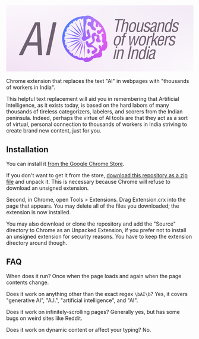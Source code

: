 ![](logo.png)

Chrome extension that replaces the text "AI" in webpages with "thousands of workers in India".

This helpful text replacement will aid you in remembering that Artificial Intelligence, as it exists today, is based on the hard labors of many thousands of tireless categorizers, labelers, and scorers from the Indian peninsula. Indeed, perhaps the virtue of AI tools are that they act as a sort of virtual, personal connection to thousands of workers in India striving to create brand new content, just for you.

## Installation

You can install it [from the Google Chrome Store](https://chromewebstore.google.com/detail/ai-as-thousands-of-worker/ddjeajjchjpimglldgcefhklbdefbnlk).

If you don't want to get it from the store, [download this repository as a zip file](https://github.com/sabslikesobs/ai-to-workers-in-india/archive/refs/heads/master.zip) and unpack it. This is necessary because Chrome will refuse to download an unsigned extension.

Second, in Chrome, open Tools > Extensions. Drag Extension.crx into the page that appears. You may delete all of the files you downloaded; the extension is now installed.

You may also download or clone the repository and add the "Source" directory to Chrome as an Unpacked Extension, if you prefer not to install an unsigned extension for security reasons. You have to keep the extension directory around though.

## FAQ

When does it run? Once when the page loads and again when the page contents change.

Does it work on anything other than the exact regex `\bAI\b`? Yes, it covers "generative AI", "A.I.", "artificial intelligence", and "AI".

Does it work on infinitely-scrolling pages? Generally yes, but has some bugs on weird sites like Reddit.

Does it work on dynamic content or affect your typing? No.
